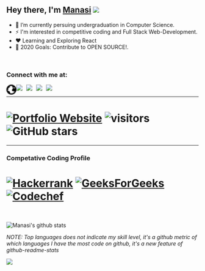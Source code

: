 ## Hey there, I'm [Manasi][website] <img src="https://raw.githubusercontent.com/MartinHeinz/MartinHeinz/master/wave.gif" width="30px">

- 🔭 I’m currently persuing undergraduation in Computer Science.
- ⚡ I'm interested in competitive coding and Full Stack Web-Development.
- ❤️ Learning and Exploring React
- 🥅 2020 Goals: Contribute to OPEN SOURCE!.
<br />

### Connect with me at:

[<img align="left"  width="26px" src="https://raw.githubusercontent.com/iconic/open-iconic/master/svg/globe.svg" />][website]
[<img align="left"  width="26px" src="https://cdn.jsdelivr.net/npm/simple-icons@v3/icons/linkedin.svg" />][linkedin]
[<img align="left" width="26px" src="https://cdn.jsdelivr.net/npm/simple-icons@3.4.0/icons/gmail.svg" />][mail]
[<img align="left" width="26px" src="https://cdn.jsdelivr.net/npm/simple-icons@3.4.0/icons/github.svg" />][github]
[<img align="left" width="26px" src="https://cdn.jsdelivr.net/npm/simple-icons@v3/icons/instagram.svg" />][instagram]

<br />

 ----
 
# [![Portfolio Website](https://img.shields.io/badge/Portfolio%20website-yellow)](https://wadermanasi.github.io/portfolio/)  ![visitors](https://visitor-badge.laobi.icu/badge?page_id=WaderManasi.visitor-badge)   ![GitHub stars](https://img.shields.io/github/stars/WaderManasi/WaderManasi?style=social)  

---

### Competative Coding Profile


 # [![Hackerrank](https://img.shields.io/badge/-Hackerrank-00b300?style=flat&labelColor=00b300&logo=hackerrank&logoColor=white)](https://www.hackerrank.com/manasiwader?hr_r=1)  [![GeeksForGeeks](https://img.shields.io/badge/-GeeksForGeeks-006600?style=flat&labelColor=#006600&logo=Geeksforgeeks&logoColor=white)](https://auth.geeksforgeeks.org/user/manasi_wader/practice/) [![Codechef](https://img.shields.io/badge/-Codechef-6b6b47?style=flat&labelColor=6b6b47&logo=Codechef&logoColor=white)](https://www.codechef.com/users/manasiw)
 
 
 <br />


![Manasi's github stats](https://github-readme-stats.vercel.app/api?username=WaderManasi&show_icons=true&theme=highcontrast&align=right&show_owner=true&include_all_commits=true&cache_seconds=800&count_private=true)


*NOTE: Top languages does not indicate my skill level, it's a github metric of which languages I have the most code on github, it's a new feature of github-readme-stats*

<a href="https://github.com/wadermanasi/github-readme-stats">
  <img align="left" src="https://github-readme-stats.vercel.app/api/top-langs/?username=Wadermanasi&layout=compact&title_color=000&text_color=000&bg_color=f2f2f2&langs_count=35&hide_border=false" />
</a>


[website]: https://wadermanasi.github.io/portfolio/
[instagram]: https://www.instagram.com/wmanasi_art06/
[linkedin]: https://www.linkedin.com/in/manasi-wader-2455a0197/
[github]: https://github.com/WaderManasi/
[mail]: manasiwader@gmail.com
